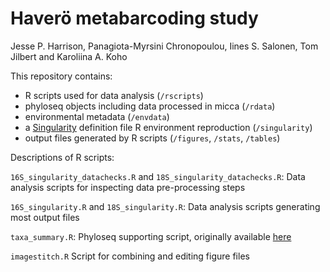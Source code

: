 # Haverö metabarcoding study

Jesse P. Harrison, Panagiota-Myrsini Chronopoulou, Iines S. Salonen, Tom Jilbert and Karoliina A. Koho

This repository contains: 

- R scripts used for data analysis (`/rscripts`)
- phyloseq objects including data processed in micca (`/rdata`)
- environmental metadata (`/envdata`)
- a [Singularity](https://sylabs.io/singularity) definition file R environment reproduction (`/singularity`)
- output files generated by R scripts (`/figures`, `/stats`, `/tables`)

Descriptions of R scripts:

`16S_singularity_datachecks.R` and `18S_singularity_datachecks.R`:
Data analysis scripts for inspecting data pre-processing steps

`16S_singularity.R` and `18S_singularity.R`:
Data analysis scripts generating most output files 

`taxa_summary.R`:
Phyloseq supporting script, originally available [here](https://github.com/joey711/phyloseq/issues/818)

`imagestitch.R`
Script for combining and editing figure files

